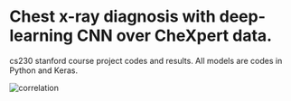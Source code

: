 # Chest x-ray diagnosis with deep-learning CNN over CheXpert data.
cs230 stanford course project codes and results.
All models are codes in Python and Keras.
 
![correlation](DL-CNN-CheXpert-data/image_CAM/Correlation.png)

